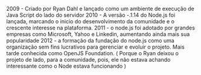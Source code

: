 2009 - Criado por Ryan Dahl e lançado como um ambiente de execução de Java Script do lado do servidor
2010 - A versão -.1.14 do Node.js foi lançada, marcando o inicio do desenvolvimento da comunidade e o crescente interesse na plataforma.
2011 - o node.js foi adotado por grandes empresas como Microsoft, Yahoo e Linkedin, aumentando ainda mais sua popularidade
2012 - a formação da fundação do node.js como uma organização sem fins lucrativos para gerenciar e evoluir o projeto. Mais tarde conhecida como OpenJS Foundation. ( Porque o Ryan deixou o projeto de lado, para a comunidade, pois, ele não estava achando interessante como o Node estava funcionando )
